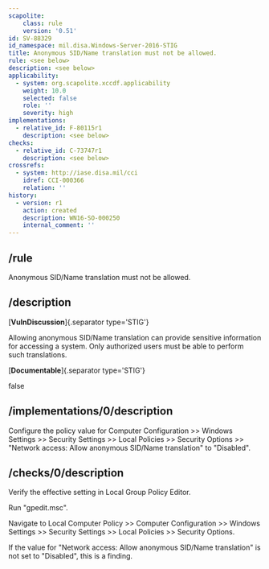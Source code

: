 ```yaml
---
scapolite:
    class: rule
    version: '0.51'
id: SV-88329
id_namespace: mil.disa.Windows-Server-2016-STIG
title: Anonymous SID/Name translation must not be allowed.
rule: <see below>
description: <see below>
applicability:
  - system: org.scapolite.xccdf.applicability
    weight: 10.0
    selected: false
    role: ''
    severity: high
implementations:
  - relative_id: F-80115r1
    description: <see below>
checks:
  - relative_id: C-73747r1
    description: <see below>
crossrefs:
  - system: http://iase.disa.mil/cci
    idref: CCI-000366
    relation: ''
history:
  - version: r1
    action: created
    description: WN16-SO-000250
    internal_comment: ''
---
```



## /rule

Anonymous SID/Name translation must not be allowed.

## /description

[**VulnDiscussion**]{.separator type='STIG'}

Allowing anonymous SID/Name translation can provide sensitive information for accessing a system. Only authorized users must be able to perform such translations.

[**Documentable**]{.separator type='STIG'}

false

## /implementations/0/description

Configure the policy value for Computer Configuration >> Windows Settings >> Security Settings >> Local Policies >> Security Options >> "Network access: Allow anonymous SID/Name translation" to "Disabled".

## /checks/0/description

Verify the effective setting in Local Group Policy Editor.

Run "gpedit.msc".

Navigate to Local Computer Policy >> Computer Configuration >> Windows Settings >> Security Settings >> Local Policies >> Security Options.

If the value for "Network access: Allow anonymous SID/Name translation" is not set to "Disabled", this is a finding.
